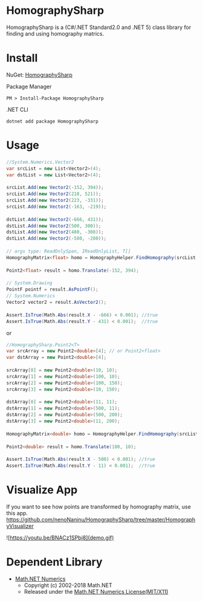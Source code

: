 # HomographySharp
HomographySharp is a (C#/.NET Standard2.0 and .NET 5) class library for finding and using homography matrics.

# Install
NuGet: [HomographySharp](https://www.nuget.org/packages/HomographySharp/)

Package Manager
```
PM > Install-Package HomographySharp
```
.NET CLI
```
dotnet add package HomographySharp
```

# Usage
```c#
//System.Numerics.Vector2
var srcList = new List<Vector2>(4);
var dstList = new List<Vector2>(4);

srcList.Add(new Vector2(-152, 394));
srcList.Add(new Vector2(218, 521)); 
srcList.Add(new Vector2(223, -331));
srcList.Add(new Vector2(-163, -219));

dstList.Add(new Vector2(-666, 431));
dstList.Add(new Vector2(500, 300));
dstList.Add(new Vector2(480, -308));
dstList.Add(new Vector2(-580, -280));

// args type: ReadOnlySpan, IReadOnlyList, T[]
HomographyMatrix<float> homo = HomographyHelper.FindHomography(srcList, dstList);

Point2<float> result = homo.Translate(-152, 394);

// System.Drawing
PointF pointf = result.AsPointF();
// System.Numerics
Vector2 vector2 = result.AsVector2();

Assert.IsTrue(Math.Abs(result.X - -666) < 0.001); //true
Assert.IsTrue(Math.Abs(result.Y - 431) < 0.001);  //true
```
or
```c#
//HomographySharp.Point2<T>
var srcArray = new Point2<double>[4]; // or Point2<float>
var dstArray = new Point2<double>[4];

srcArray[0] = new Point2<double>(10, 10);
srcArray[1] = new Point2<double>(100, 10);
srcArray[2] = new Point2<double>(100, 150);
srcArray[3] = new Point2<double>(10, 150);

dstArray[0] = new Point2<double>(11, 11);
dstArray[1] = new Point2<double>(500, 11);
dstArray[2] = new Point2<double>(500, 200);
dstArray[3] = new Point2<double>(11, 200);

HomographyMatrix<double> homo = HomographyHelper.FindHomography(srcList.AsSpan(), dstList.AsSpan());

Point2<double> result = homo.Translate(100, 10);

Assert.IsTrue(Math.Abs(result.X - 500) < 0.001); //true
Assert.IsTrue(Math.Abs(result.Y - 11) < 0.001);  //true
```

# Visualize App
If you want to see how points are transformed by homography matrix, use this app.  
https://github.com/nenoNaninu/HomographySharp/tree/master/HomographyVisualizer

![https://youtu.be/BNACz1SPbj8](demo.gif)


# Dependent Library 
- [Math.NET Numerics](https://github.com/mathnet/mathnet-numerics)
  - Copyright (c) 2002-2018 Math.NET  
  - Released under the [Math.NET Numerics License(MIT/X11)](https://github.com/mathnet/mathnet-numerics/blob/master/LICENSE.md)
